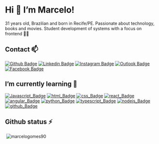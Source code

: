 # Hi 👋 I’m Marcelo!<br/>

31 years old, Brazilian and born in Recife/PE. Passionate about technology, books and movies. Student development of systems with a focus on frontend 👨‍🎓
<br/>

## Contact 📫

[![Github Badge](https://img.shields.io/badge/-Github-000?style=flat-square&logo=Github&logoColor=white)](https://github.com/marcelogomes90) [![Linkedin Badge](https://img.shields.io/badge/-LinkedIn-blue?style=flat-square&logo=Linkedin&logoColor=white)](https://www.linkedin.com/in/marcelogomes90/) [![Instagram Badge](https://img.shields.io/badge/Instagram-E4405F?style=flat-square&logo=instagram&logoColor=white)](https://www.instagram.com/marcelogomes90/) [![Outlook Badge](https://img.shields.io/badge/Microsoft_Outlook-0078D4?style=flat-square&logo=microsoft-outlook&logoColor=white)](mailto:marcelo.sobrinho@outlook.com) [![Facebook Badge](https://img.shields.io/badge/Facebook-1877F2?style=flat-square&logo=facebook&logoColor=white)](https://www.facebook.com/profile.php?id=100025656512992)<br/>

## I’m currently learning 🚀

[![Javascript_Badge](https://img.shields.io/badge/JavaScript-323330?style=flat-square&logo=javascript&logoColor=F7DF1E)]() [![html_Badge](https://img.shields.io/badge/HTML5-E34F26?style=flat-square&logo=html5&logoColor=white)]() [![css_Badge](https://img.shields.io/badge/CSS3-1572B6?style=flat-square&logo=css3&logoColor=white)]() [![react_Badge](https://img.shields.io/badge/React-20232A?style=flat-square&logo=react&logoColor=61DAFB)]() [![angular_Badge](https://img.shields.io/badge/Angular-DD0031?style=flat-square&logo=angular&logoColor=white)]() [![python_Badge](https://img.shields.io/badge/Python-FFD43B?style=flat-square&logo=python&logoColor=darkgreen)]() [![typescript_Badge](https://img.shields.io/badge/TypeScript-007ACC?style=flat-square&logo=typescript&logoColor=white)]() [![nodejs_Badge](https://img.shields.io/badge/Node.js-339933?style=flat-square&logo=nodedotjs&logoColor=white)]() [![github_Badge](https://img.shields.io/badge/GitHub-100000?style=flat-square&logo=github&logoColor=white)]()<br/>

## Github status ⚡

<p>&nbsp;<img align="center" src="https://github-readme-stats.vercel.app/api?username=marcelogomes90&show_icons=true&locale=en" alt="marcelogomes90" /></p>
